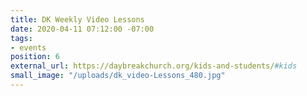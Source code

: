 ```yaml
---
title: DK Weekly Video Lessons
date: 2020-04-11 07:12:00 -07:00
tags:
- events
position: 6
external_url: https://daybreakchurch.org/kids-and-students/#kids
small_image: "/uploads/dk_video-Lessons_480.jpg"
---
```


